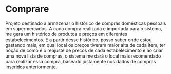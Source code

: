 # Comprare
 Projeto destinado a armazenar o histórico de compras domésticas pessoais em supermercados.
 A cada compra realizada e importada para o sistema, me gera um histórico de produtos e preços em diferentes estabelecimentos.
 E a partir desse histórico, posso saber onde estou gastando mais, em qual local os preços tiveram maior alta de cada item,
 ter noção de como é o reajuste de preços de cada estabelecimento e ao criar uma nova lista de compras, o sistema me dará o local
 mais recomendado para realizar essa compra, baseado justamente nos dados de compras inseridos anteriormente.
